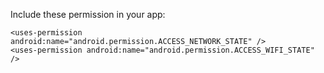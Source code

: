 Include these permission in your app:

    <uses-permission android:name="android.permission.ACCESS_NETWORK_STATE" />
    <uses-permission android:name="android.permission.ACCESS_WIFI_STATE" />

